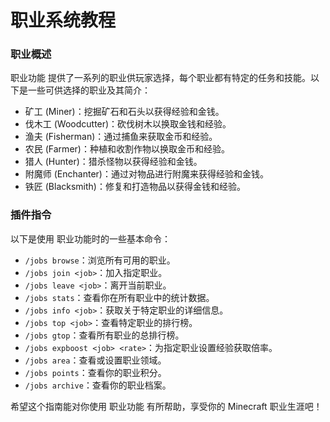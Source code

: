 # 职业系统教程

### 职业概述

职业功能 提供了一系列的职业供玩家选择，每个职业都有特定的任务和技能。以下是一些可供选择的职业及其简介：

* 矿工 (Miner)：挖掘矿石和石头以获得经验和金钱。
* 伐木工 (Woodcutter)：砍伐树木以换取金钱和经验。
* 渔夫 (Fisherman)：通过捕鱼来获取金币和经验。
* 农民 (Farmer)：种植和收割作物以换取金币和经验。
* 猎人 (Hunter)：猎杀怪物以获得经验和金钱。
* 附魔师 (Enchanter)：通过对物品进行附魔来获得经验和金钱。
* 铁匠 (Blacksmith)：修复和打造物品以获得金钱和经验。

### 插件指令

以下是使用 职业功能时的一些基本命令：

* `/jobs browse`：浏览所有可用的职业。
* `/jobs join <job>`：加入指定职业。
* `/jobs leave <job>`：离开当前职业。
* `/jobs stats`：查看你在所有职业中的统计数据。
* `/jobs info <job>`：获取关于特定职业的详细信息。
* `/jobs top <job>`：查看特定职业的排行榜。
* `/jobs gtop`：查看所有职业的总排行榜。
* `/jobs expboost <job> <rate>`：为指定职业设置经验获取倍率。
* `/jobs area`：查看或设置职业领域。
* `/jobs points`：查看你的职业积分。
* `/jobs archive`：查看你的职业档案。

希望这个指南能对你使用 职业功能 有所帮助，享受你的 Minecraft 职业生涯吧！
